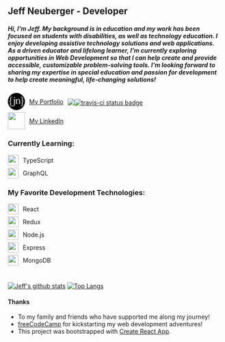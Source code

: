 ## Jeff Neuberger - Developer

##### Hi, I’m Jeff. My background is in education and my work has been focused on students with disabilities, as well as technology education. I enjoy developing assistive technology solutions and web applications. As a driven educator and lifelong learner, I’m currently exploring opportunities in Web Development so that I can help create and provide accessible, customizable problem-solving tools. I'm looking forward to sharing my expertise in special education and passion for development to help create meaningful, life-changing solutions!

<!-- Portfolio Display  -->
<div style="display: flex; align-items: center">
  <a href="https://www.jeffneuberger.dev" target="blank" style="display: flex; align-items: center; margin-bottom: 5px;">
    <img style="width: 40px; height: 40px; margin-right: 10px;" src="./public/favicon-32x32.png">
    My Portfolio
  </a>
  <a  href="https://app.netlify.com/sites/jeff-neuberger/deploys">
    <img style="margin-left: 10px;" src="https://api.netlify.com/api/v1/badges/4d983c51-3c4f-4f06-924b-2ec4ed2fd8ff/deploy-status" >
  </a>
  <a href="https://travis-ci.com/jeffn12/jeffn12.svg?branch=master" target="blank">
    <img src="https://travis-ci.com/jeffn12/jeffn12.svg?branch=master" alt="travis-ci status badge">
  </a>
</div>

<!-- LinkedIn Display -->
<a href="https://linkedin.com/in/jeffrey-neuberger" target="blank" style="display: flex; align-items: center">
<img style="width: 40px; height: 40px; margin-right: 10px;" src="https://external-content.duckduckgo.com/iu/?u=https%3A%2F%2Fcdn3.iconfinder.com%2Fdata%2Ficons%2F2018-social-media-logotypes%2F1000%2F2018_social_media_popular_app_logo_linkedin-512.png&f=1&nofb=1"> 
My LinkedIn
</a>

### Currently Learning:

<div style="display: flex; align-items: center; margin-bottom: 5px;"><img style="width: 25px; height: 25px; margin-right: 10px" src="https://duckduckgo.com/i/b3730d88.png">TypeScript</div>
<div style="display: flex; align-items: center; margin-bottom: 5px;"><img style="width: 25px; height: 25px; margin-right: 10px" src="https://graphql.org/img/logo.svg"> GraphQL</div>

### My Favorite Development Technologies:

<div style="display: flex; align-items: center; margin-bottom: 5px;"><img style="width: 25px; height: 25px; margin-right: 10px" src="https://external-content.duckduckgo.com/iu/?u=https%3A%2F%2Fistvankocsis.gallerycdn.vsassets.io%2Fextensions%2Fistvankocsis%2Freactcodesnippets%2F3.1%2F1582843313592%2FMicrosoft.VisualStudio.Services.Icons.Default&f=1&nofb=1"> React</div>
<div style="display: flex; align-items: center; margin-bottom: 5px;"><img style="width: 25px; height: 25px; margin-right: 10px" src="https://external-content.duckduckgo.com/iu/?u=https%3A%2F%2Fraw.githubusercontent.com%2Freduxjs%2Fredux%2Fmaster%2Flogo%2Flogo.png&f=1&nofb=1"> Redux</div>
<div style="display: flex; align-items: center; margin-bottom: 5px;"><img style="width: 25px; height: 25px; margin-right: 10px" src="https://external-content.duckduckgo.com/iu/?u=https%3A%2F%2Fnodejs.org%2Fstatic%2Fimages%2Flogo-hexagon-card.png&f=1&nofb=1"> Node.js</div>
<div style="display: flex; align-items: center; margin-bottom: 5px;"><img style="width: 25px; height: 25px; margin-right: 10px" src="https://external-content.duckduckgo.com/iu/?u=https%3A%2F%2Fpadepokan79.com%2Fimg%2Flogo%2Fexpressjs-min4.png&f=1&nofb=1"> Express</div>
<div style="display: flex; align-items: center; margin-bottom: 5px;"><img style="width: 25px; height: 25px; margin-right: 10px" src="https://external-content.duckduckgo.com/iu/?u=https%3A%2F%2Fyt3.ggpht.com%2Fa-%2FAAuE7mBYnZUzM_JqcgqoK5t4xyl5VtgDAwq8Z06ygQ%3Ds900-mo-c-c0xffffffff-rj-k-no&f=1&nofb=1"> MongoDB</div>

#

[![Jeff's github stats](https://github-readme-stats.vercel.app/api?username=jeffn12&hide=stars&count_private=true&show_icons=true)](https://github.com/anuraghazra/github-readme-stats)
[![Top Langs](https://github-readme-stats.vercel.app/api/top-langs/?username=jeffn12&layout=compact)](https://github.com/anuraghazra/github-readme-stats)

#### Thanks

- To my family and friends who have supported me along my journey!
- [freeCodeCamp](https://freecodecamp.com) for kickstarting my web development adventures!
- This project was bootstrapped with [Create React App](https://github.com/facebook/create-react-app).
